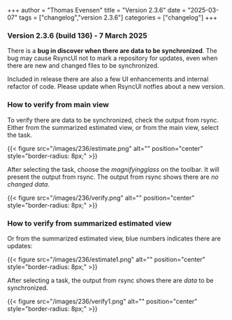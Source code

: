 +++
author = "Thomas Evensen"
title = "Version 2.3.6"
date = "2025-03-07"
tags = ["changelog","version 2.3.6"]
categories = ["changelog"]
+++

### Version 2.3.6 (build 136) - 7 March 2025

There is a **bug in discover when there are data to be synchronized**. The bug may cause RsyncUI not to mark a repository for updates, even when there are new and changed files to be synchronized.

Included in release there are also a few UI enhancements and internal refactor of code. Please update when RsyncUI notfies about a new version.

### How to verify from main view

To verify there are data to be synchronized, check the output from rsync. Either from the summarized estimated view, or from the main view, select the task.

{{< figure src="/images/236/estimate.png" alt="" position="center" style="border-radius: 8px;" >}}

After selecting the task, choose the *magnifyingglass* on the toolbar. It will present the output from rsync. The output from rsync shows there are *no changed data*. 

{{< figure src="/images/236/verify.png" alt="" position="center" style="border-radius: 8px;" >}}

### How to verify from summarized estimated view

Or from the summarized estimated view, blue numbers indicates there are updates:

{{< figure src="/images/236/estimate1.png" alt="" position="center" style="border-radius: 8px;" >}}

After selecting a task, the output from rsync shows there are *data* to be synchronized. 

{{< figure src="/images/236/verify1.png" alt="" position="center" style="border-radius: 8px;" >}}

